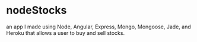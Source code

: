 # nodeStocks
an app I made using Node, Angular, Express, Mongo, Mongoose, Jade, and Heroku that allows a user to buy and sell stocks.
